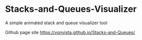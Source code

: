 # Stacks-and-Queues-Visualizer
 A simple animated stack and queue visualizer tool
 
 Github page site
https://vonvista.github.io/Stacks-and-Queues/

